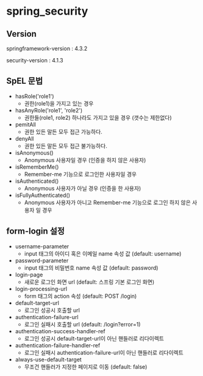 spring_security
================

Version
-------------

springframework-version : 4.3.2

security-version : 4.1.3

SpEL 문법
-------------
* hasRole('role1')
	* 권한(role1)을 가지고 있는 경우
* hasAnyRole('role1', 'role2')
	* 권한들(role1, role2) 하나라도 가지고 있을 경우 (갯수는 제한없다)
* pemitAll
	* 권한 있든 말든 모두 접근 가능하다.
* denyAll
	* 권한 있든 말든 모두 접근 불가능하다.
* isAnonymous()
	* Anonymous 사용자일 경우 (인증을 하지 않은 사용자)
* isRememberMe()
	* Remember-me 기능으로 로그인한 사용자일 경우
* isAuthenticated()
	* Anonymous 사용자가 아닐 경우 (인증을 한 사용자)
* isFullyAuthenticated()
	* Anonymous 사용자가 아니고 Remember-me 기능으로 로그인 하지 않은 사용자 일 경우


form-login 설정
-------------
* username-parameter
	* input 태그의 아이디 혹은 이메일 name 속성 값 (default: username)
* password-parameter
	* input 태그의 비밀번호 name 속성 값 (default: password)
* login-page
	* 새로운 로그인 화면 url (default: 스프링 기본 로그인 화면)
* login-processing-url
	* form 태그의 action 속성 (default: POST /login)
* default-target-url
	* 로그인 성공시 호출할 url
* authentication-failure-url
	* 로그인 실패시 호출할 url (default: /login?error=1)
* authentication-success-handler-ref
	* 로그인 성공시 default-target-url이 아닌 핸들러로 리다이렉트
* authentication-failure-handler-ref
	* 로그인 실패시 authentication-failure-url이 아닌 핸들러로 리다이렉트
* always-use-default-target
	* 무조건 핸들러가 지정한 페이지로 이동 (default: false)
